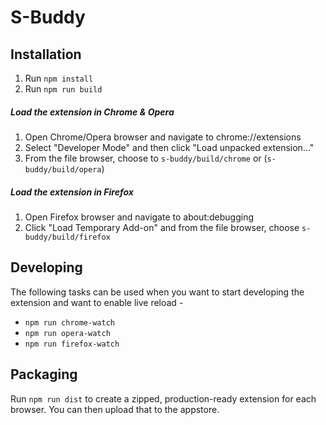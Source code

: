 # S-Buddy


## Installation
1. Run `npm install`
2. Run `npm run build`

##### Load the extension in Chrome & Opera
1. Open Chrome/Opera browser and navigate to chrome://extensions
2. Select "Developer Mode" and then click "Load unpacked extension..."
3. From the file browser, choose to `s-buddy/build/chrome` or (`s-buddy/build/opera`)

##### Load the extension in Firefox
1. Open Firefox browser and navigate to about:debugging
2. Click "Load Temporary Add-on" and from the file browser, choose `s-buddy/build/firefox`

## Developing
The following tasks can be used when you want to start developing the extension and want to enable live reload - 

- `npm run chrome-watch`
- `npm run opera-watch`
- `npm run firefox-watch`

## Packaging
Run `npm run dist` to create a zipped, production-ready extension for each browser. You can then upload that to the appstore.